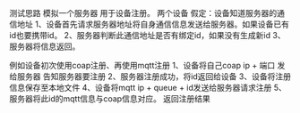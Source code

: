 测试思路
模拟一个服务器 用于设备注册。
两个设备
假定：设备知道服务器的通信地址
1、设备首先请求服务器地址将自身通信信息发送给服务器。如果设备已有id也要携带id。
2、服务器判断此通信地址是否有绑定id，如果没有生成新id
3、服务器将信息返回。

例如设备初次使用coap注册、再使用mqtt注册
1、设备将自己coap ip + 端口 发给服务器 告知服务器要注册
2、服务器注册成功，将id返回给设备
3、设备将注册信息保存至本地文件
4、设备将mqtt ip + queue + id发送给服务器请求注册
5、服务器将此id的mqtt信息与coap信息对应。 返回注册结果


